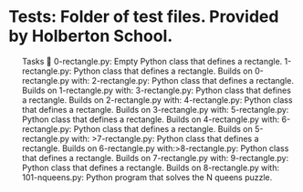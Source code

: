 # Tests: Folder of test files. Provided by Holberton School.

<ul>Tasks 📃
<l1>0-rectangle.py: Empty Python class that defines a rectangle.</l1>
<l1>1-rectangle.py: Python class that defines a rectangle. Builds on 0-rectangle.py with:</l1>
<l1>2-rectangle.py: Python class that defines a rectangle. Builds on 1-rectangle.py with:</l1>
<l1>3-rectangle.py: Python class that defines a rectangle. Builds on 2-rectangle.py with:</l1>
<l1>4-rectangle.py: Python class that defines a rectangle. Builds on 3-rectangle.py with:</l1>
<l1>5-rectangle.py: Python class that defines a rectangle. Builds on 4-rectangle.py with:</l1>
<l1>6-rectangle.py: Python class that defines a rectangle. Builds on 5-rectangle.py with:</l1>
<l1>>7-rectangle.py: Python class that defines a rectangle. Builds on 6-rectangle.py with:</l1
<l1>>8-rectangle.py: Python class that defines a rectangle. Builds on 7-rectangle.py with:</l1>
<l1>9-rectangle.py: Python class that defines a rectangle. Builds on 8-rectangle.py with:</l1>
<l1>101-nqueens.py: Python program that solves the N queens puzzle.</l1>
</ul>
